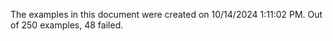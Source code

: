 
The examples in this document were created on 10/14/2024 1:11:02 PM. 
Out of 250 examples,
48 failed.

